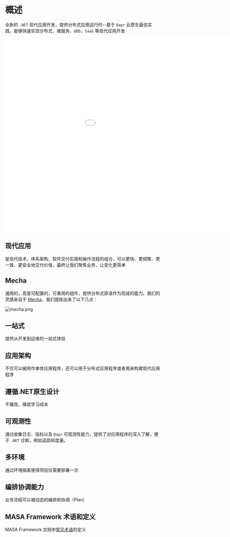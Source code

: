 # 概述

全新的 `.NET` 现代应用开发，提供分布式应用运行时--基于 `Dapr` 云原生最佳实践，能够快速实现分布式、微服务、`DDD`，`SaaS` 等现代应用开发

<iframe width="1120" height="630" src="//player.bilibili.com/player.html?aid=343814267&bvid=BV1h94y1D7tw&cid=783315594&page=1" frameborder="0" allow="accelerometer; autoplay; clipboard-write; encrypted-media; gyroscope; picture-in-picture" allowfullscreen></iframe>

## 现代应用

是现代技术、体系架构、软件交付实践和操作流程的组合，可以更快、更频繁、更一致、更安全地交付价值，最终让我们聚焦业务，让变化更简单

## Mecha

通用的，高度可配置的，可重用的组件，提供分布式原语作为现成的能力。我们的灵感来自于 [Mecha](https://skyao.io/talk/202004-mecha-mesh-through-to-the-end)，我们提炼出来了以下几点：

![mecha.png](https://s2.loli.net/2023/01/17/6tYPhM2bFJvw3Ek.png)

## 一站式

提供从开发到运维的一站式体验

## 应用架构

不仅可以被用作单体应用程序，还可以用于分布式应用程序或者用来构建现代应用程序

## 遵循.NET原生设计

不魔改，降低学习成本

## 可观测性

通过收集日志、指标以及 `Dapr` 可观测性能力，提供了对应用程序的深入了解，便于 `.NET` 诊断，例如追踪和度量。

## 多环境

通过环境隔离使得项目仅需要部署一次

## 编排协调能力

业务流程可以被动态的编排和协调（Plan）

## MASA Framework 术语和定义

MASA Framework 文档中[常见术语](/framework/concepts/terminology)的定义